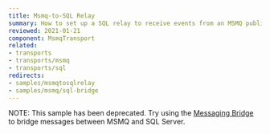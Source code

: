 ```yaml
---
title: Msmq-to-SQL Relay
summary: How to set up a SQL relay to receive events from an MSMQ publisher.
reviewed: 2021-01-21
component: MsmqTransport
related:
- transports
- transports/msmq
- transports/sql
redirects:
- samples/msmqtosqlrelay
- samples/msmq/sql-bridge
---
```


NOTE: This sample has been deprecated. Try using the [Messaging Bridge](/nservicebus/bridge/index.md) to bridge messages between MSMQ and SQL Server. 